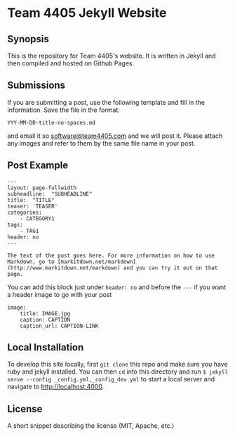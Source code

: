 # Team 4405 Jekyll Website

## Synopsis

This is the repository for Team 4405's website. It is written in Jekyll and then compiled and hosted on Github Pages. 

## Submissions

If you are submitting a post, use  the following template and fill in the information. Save the file in the format:

```
YYY-MM-DD-title-no-spaces.md
```

and email it so [software@team4405.com](mailto:software@team4405.com) and we will post it. Please attach any images and refer to them by the same file name in your post.

## Post Example

```
---
layout: page-fullwidth
subheadline:  "SUBHEADLINE"
title:  "TITLE"
teaser: 'TEASER'
categories:
    - CATEGORY1
tags:
    - TAG1
header: no
---

The text of the post goes here. For more information on how to use Markdown, go to [markitdown.net/markdown](http://www.markitdown.net/markdown) and you can try it out on that page.
```
You can add this block just under `header: no` and before the `---` if you want a header image to go with your post
```
image:
    title: IMAGE.jpg
    caption: CAPTION
    caption_url: CAPTION-LINK
```

## Local Installation

To develop this site locally, first `git clone` this repo and make sure you have ruby and jekyll installed. You can then `cd` into this directory and run `$ jekyll serve --config _config.yml,_config_dev.yml` to start a local server and navigate to [http://localhost:4000](http://localhost:4000).

## License

A short snippet describing the license (MIT, Apache, etc.)